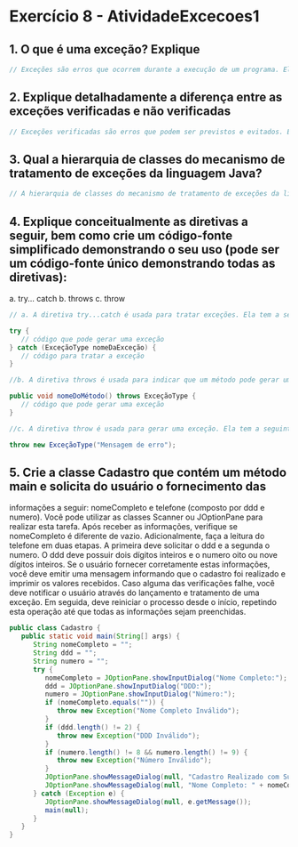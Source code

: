 # Exercício 8 - AtividadeExcecoes1

## 1. O que é uma exceção? Explique

```java
// Exceções são erros que ocorrem durante a execução de um programa. Elas podem ser geradas por erros de sintaxe, erros de lógica ou erros de execução. Exceções são tratadas para evitar que o programa seja encerrado abruptamente.
```

## 2. Explique detalhadamente a diferença entre as exceções verificadas e não verificadas

```java
// Exceções verificadas são erros que podem ser previstos e evitados. Exceções não verificadas são erros que não podem ser previstos ou evitados.
```

## 3. Qual a hierarquia de classes do mecanismo de tratamento de exceções da linguagem Java?

```java
// A hierarquia de classes do mecanismo de tratamento de exceções da linguagem Java é a seguinte: - java.lang.Throwable, - java.lang.Error, - java.lang.Exception, - java.lang.RuntimeException
```

## 4. Explique conceitualmente as diretivas a seguir, bem como crie um código-fonte simplificado demonstrando o seu uso (pode ser um código-fonte único demonstrando todas as diretivas):

a. try... catch
b. throws
c. throw

```java
// a. A diretiva try...catch é usada para tratar exceções. Ela tem a seguinte sintaxe:

try {
   // código que pode gerar uma exceção
} catch (ExceçãoType nomeDaExceção) {
   // código para tratar a exceção
}

//b. A diretiva throws é usada para indicar que um método pode gerar uma exceção. Ela tem a seguinte sintaxe:

public void nomeDoMétodo() throws ExceçãoType {
   // código que pode gerar uma exceção
}

//c. A diretiva throw é usada para gerar uma exceção. Ela tem a seguinte sintaxe:

throw new ExceçãoType("Mensagem de erro");
```

## 5. Crie a classe Cadastro que contém um método main e solicita do usuário o fornecimento das
informações a seguir: nomeCompleto e telefone (composto por ddd e numero). Você pode
utilizar as classes Scanner ou JOptionPane para realizar esta tarefa. Após receber as
informações, verifique se nomeCompleto é diferente de vazio. Adicionalmente, faça a leitura do
telefone em duas etapas. A primeira deve solicitar o ddd e a segunda o numero. O ddd deve
possuir dois dígitos inteiros e o numero oito ou nove dígitos inteiros. Se o usuário fornecer
corretamente estas informações, você deve emitir uma mensagem informando que o cadastro foi
realizado e imprimir os valores recebidos. Caso alguma das verificações falhe, você deve notificar o
usuário através do lançamento e tratamento de uma exceção. Em seguida, deve reiniciar o
processo desde o início, repetindo esta operação até que todas as informações sejam preenchidas.

```java
public class Cadastro {
   public static void main(String[] args) {
      String nomeCompleto = "";
      String ddd = "";
      String numero = "";
      try {
         nomeCompleto = JOptionPane.showInputDialog("Nome Completo:");
         ddd = JOptionPane.showInputDialog("DDD:");
         numero = JOptionPane.showInputDialog("Número:");
         if (nomeCompleto.equals("")) {
            throw new Exception("Nome Completo Inválido");
         }
         if (ddd.length() != 2) {
            throw new Exception("DDD Inválido");
         }
         if (numero.length() != 8 && numero.length() != 9) {
            throw new Exception("Número Inválido");
         }
         JOptionPane.showMessageDialog(null, "Cadastro Realizado com Sucesso!");
         JOptionPane.showMessageDialog(null, "Nome Completo: " + nomeCompleto + "\nTelefone: (" + ddd + ")" + numero);
      } catch (Exception e) {
         JOptionPane.showMessageDialog(null, e.getMessage());
         main(null);
      }
   }
}
```
